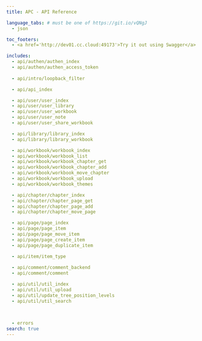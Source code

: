 ```yaml
---
title: APC - API Reference

language_tabs: # must be one of https://git.io/vQNgJ
  - json

toc_footers:
  - <a href='http://dev01.cc.cloud:49173'>Try it out using Swagger</a>

includes:
  - api/authen/authen_index
  - api/authen/authen_access_token
   
  - api/intro/loopback_filter

  - api/api_index

  - api/user/user_index
  - api/user/user_library
  - api/user/user_workbook
  - api/user/user_note
  - api/user/user_share_workbook

  - api/library/library_index
  - api/library/library_workbook

  - api/workbook/workbook_index
  - api/workbook/workbook_list
  - api/workbook/workbook_chapter_get
  - api/workbook/workbook_chapter_add
  - api/workbook/workbook_move_chapter
  - api/workbook/workbook_upload
  - api/workbook/workbook_themes

  - api/chapter/chapter_index
  - api/chapter/chapter_page_get
  - api/chapter/chapter_page_add
  - api/chapter/chapter_move_page

  - api/page/page_index
  - api/page/page_item
  - api/page/page_move_item
  - api/page/page_create_item
  - api/page/page_duplicate_item

  - api/item/item_type
  
  - api/comment/comment_backend
  - api/comment/comment

  - api/util/util_index
  - api/util/util_upload
  - api/util/update_tree_position_levels
  - api/util/util_search

  
  
  - errors
search: true
---
```

